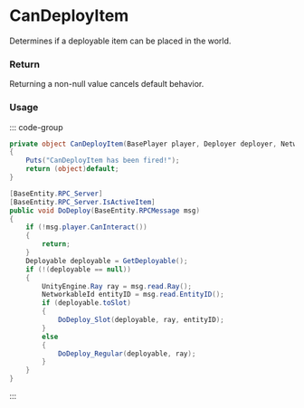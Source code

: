 # CanDeployItem
<Badge type="info" text="Item"/>[<Badge type="danger" text="Carbon Compatible"/>](https://github.com/CarbonCommunity/Carbon)[<Badge type="warning" text="Oxide Compatible"/>](https://github.com/OxideMod/Oxide.Rust)
Determines if a deployable item can be placed in the world.

### Return
Returning a non-null value cancels default behavior.

### Usage
::: code-group
```csharp [Example]
private object CanDeployItem(BasePlayer player, Deployer deployer, NetworkableId local2)
{
	Puts("CanDeployItem has been fired!");
	return (object)default;
}
```
```csharp [Source — Assembly-CSharp @ Deployer]
[BaseEntity.RPC_Server]
[BaseEntity.RPC_Server.IsActiveItem]
public void DoDeploy(BaseEntity.RPCMessage msg)
{
	if (!msg.player.CanInteract())
	{
		return;
	}
	Deployable deployable = GetDeployable();
	if (!(deployable == null))
	{
		UnityEngine.Ray ray = msg.read.Ray();
		NetworkableId entityID = msg.read.EntityID();
		if (deployable.toSlot)
		{
			DoDeploy_Slot(deployable, ray, entityID);
		}
		else
		{
			DoDeploy_Regular(deployable, ray);
		}
	}
}

```
:::

